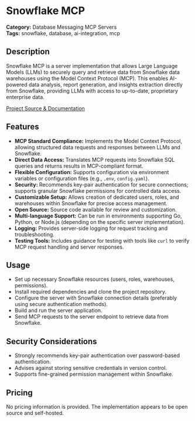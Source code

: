 # Snowflake MCP

**Category:** Database Messaging MCP Servers  
**Tags:** snowflake, database, ai-integration, mcp

## Description
Snowflake MCP is a server implementation that allows Large Language Models (LLMs) to securely query and retrieve data from Snowflake data warehouses using the Model Context Protocol (MCP). This enables AI-powered data analysis, report generation, and insights extraction directly from Snowflake, providing LLMs with access to up-to-date, proprietary enterprise data.

[Project Source & Documentation](https://huggingface.co/blog/lynn-mikami/snowflake-mcp-server)

## Features
- **MCP Standard Compliance:** Implements the Model Context Protocol, allowing structured data requests and responses between LLMs and Snowflake.
- **Direct Data Access:** Translates MCP requests into Snowflake SQL queries and returns results in MCP-compliant format.
- **Flexible Configuration:** Supports configuration via environment variables or configuration files (e.g., `.env`, `config.yaml`).
- **Security:** Recommends key-pair authentication for secure connections; supports granular Snowflake permissions for controlled data access.
- **Customizable Setup:** Allows creation of dedicated users, roles, and warehouses within Snowflake for precise access management.
- **Open Source:** Source code available for review and customization.
- **Multi-language Support:** Can be run in environments supporting Go, Python, or Node.js (depending on the specific server implementation).
- **Logging:** Provides server-side logging for request tracking and troubleshooting.
- **Testing Tools:** Includes guidance for testing with tools like `curl` to verify MCP request handling and server responses.

## Usage
- Set up necessary Snowflake resources (users, roles, warehouses, permissions).
- Install required dependencies and clone the project repository.
- Configure the server with Snowflake connection details (preferably using secure authentication methods).
- Build and run the server application.
- Send MCP requests to the server endpoint to retrieve data from Snowflake.

## Security Considerations
- Strongly recommends key-pair authentication over password-based authentication.
- Advises against storing sensitive credentials in version control.
- Supports fine-grained permission management within Snowflake.

## Pricing
No pricing information is provided. The implementation appears to be open source and self-hosted.
